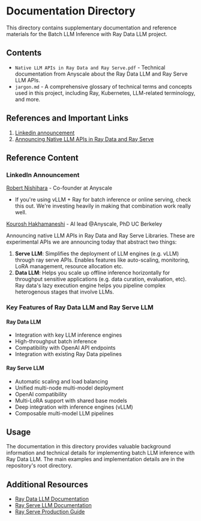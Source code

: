 # Documentation Directory

This directory contains supplementary documentation and reference materials for the Batch LLM Inference with Ray Data LLM project.

## Contents

- `Native LLM APIs in Ray Data and Ray Serve.pdf` - Technical documentation from Anyscale about the Ray Data LLM and Ray Serve LLM APIs.
- `jargon.md` - A comprehensive glossary of technical terms and concepts used in this project, including Ray, Kubernetes, LLM-related terminology, and more.

## References and Important Links

1. [Linkedin announcement](https://www.linkedin.com/posts/robert-nishihara-b6465444_new-native-llm-apis-in-ray-data-and-ray-activity-7313348349699440643-R_aN/?utm_medium=ios_app&rcm=ACoAAAnEjvEBwXqQuBVVjxXuQ3cffPucbl2WqbM&utm_source=social_share_send&utm_campaign=copy_link)
2. [Announcing Native LLM APIs in Ray Data and Ray Serve](https://www.anyscale.com/blog/llm-apis-ray-data-serve)

## Reference Content

### LinkedIn Announcement

[Robert Nishihara](https://www.linkedin.com/in/robert-nishihara-b6465444?miniProfileUrn=urn%3Ali%3Afsd_profile%3AACoAAAlZvnwBU_2hc9u5bqpEN7IL4B2SvrM8SUA) - Co-founder at Anyscale

- If you're using vLLM + Ray for batch inference or online serving, check this out. We're investing heavily in making that combination work really well.

[Kourosh Hakhamaneshi](https://www.linkedin.com/feed/update/urn:li:activity:7313262118726705155/) - AI lead @Anyscale, PhD UC Berkeley

Announcing native LLM APIs in Ray Data and Ray Serve Libraries. These are experimental APIs we are announcing today that abstract two things:

1. **Serve LLM**: Simplifies the deployment of LLM engines (e.g. vLLM) through ray serve APIs. Enables features like auto-scaling, monitoring, LoRA management, resource allocation etc.
2. **Data LLM**: Helps you scale up offline inference horizontally for throughput sensitive applications (e.g. data curation, evaluation, etc). Ray data's lazy execution engine helps you pipeline complex heterogenous stages that involve LLMs.

### Key Features of Ray Data LLM and Ray Serve LLM

#### Ray Data LLM
- Integration with key LLM inference engines
- High-throughput batch inference
- Compatibility with OpenAI API endpoints
- Integration with existing Ray Data pipelines

#### Ray Serve LLM
- Automatic scaling and load balancing
- Unified multi-node multi-model deployment
- OpenAI compatibility
- Multi-LoRA support with shared base models
- Deep integration with inference engines (vLLM)
- Composable multi-model LLM pipelines

## Usage

The documentation in this directory provides valuable background information and technical details for implementing batch LLM inference with Ray Data LLM. The main examples and implementation details are in the repository's root directory.

## Additional Resources

- [Ray Data LLM Documentation](https://docs.ray.io/en/latest/data/working-with-llms.html)
- [Ray Serve LLM Documentation](https://docs.ray.io/en/master/serve/llm/serving-llms.html)
- [Ray Serve Production Guide](https://docs.ray.io/en/master/serve/production-guide/index.html)
